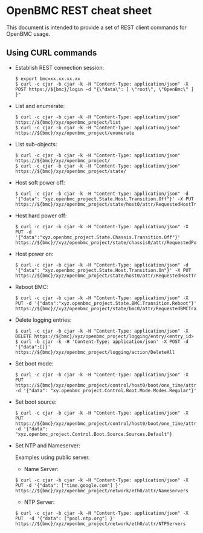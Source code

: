 # OpenBMC REST cheat sheet

This document is intended to provide a set of REST client commands for OpenBMC usage.

## Using CURL commands
* Establish REST connection session:
    ```
   $ export bmc=xx.xx.xx.xx
   $ curl -c cjar -b cjar -k -H "Content-Type: application/json" -X POST https://${bmc}/login -d "{\"data\": [ \"root\", \"0penBmc\" ] }"
    ```

* List and enumerate:
    ```
    $ curl -c cjar -b cjar -k -H "Content-Type: application/json" https://${bmc}/xyz/openbmc_project/list
    $ curl -c cjar -b cjar -k -H "Content-Type: application/json" https://${bmc}/xyz/openbmc_project/enumerate
    ```

* List sub-objects:
    ```
    $ curl -c cjar -b cjar -k -H "Content-Type: application/json" https://${bmc}/xyz/openbmc_project/
    $ curl -c cjar -b cjar -k -H "Content-Type: application/json" https://${bmc}/xyz/openbmc_project/state/
    ```

* Host soft power off:
    ```
    $ curl -c cjar -b cjar -k -H "Content-Type: application/json" -d '{"data": "xyz.openbmc_project.State.Host.Transition.Off"}' -X PUT https://${bmc}/xyz/openbmc_project/state/host0/attr/RequestedHostTransition
    ```

* Host hard power off:
    ```
    $ curl -c cjar -b cjar -k -H "Content-Type: application/json" -X PUT -d '{"data":"xyz.openbmc_project.State.Chassis.Transition.Off"}' https://${bmc}//xyz/openbmc_project/state/chassis0/attr/RequestedPowerTransition
    ```
* Host power on:
    ```
    $ curl -c cjar -b cjar -k -H "Content-Type: application/json" -d '{"data": "xyz.openbmc_project.State.Host.Transition.On"}' -X PUT https://${bmc}/xyz/openbmc_project/state/host0/attr/RequestedHostTransition
    ```

* Reboot BMC:
    ```
    $ curl -c cjar -b cjar -k -H "Content-Type: application/json" -X PUT -d '{"data":"xyz.openbmc_project.State.BMC.Transition.Reboot"}' https://${bmc}//xyz/openbmc_project/state/bmc0/attr/RequestedBMCTransition
    ```
* Delete logging entries:
    ```
    $ curl -c cjar -b cjar -k -H "Content-Type: application/json" -X DELETE https://${bmc}/xyz/openbmc_project/logging/entry/<entry_id>
    $ curl -b cjar -k -H 'Content-Type: application/json' -X POST -d '{"data":[]}' https://${bmc}/xyz/openbmc_project/logging/action/DeleteAll
    ```
* Set boot mode:
    ```
    $ curl -c cjar -b cjar -k -H "Content-Type: application/json" -X PUT https://${bmc}/xyz/openbmc_project/control/host0/boot/one_time/attr/BootMode -d '{"data": "xy.openbmc_project.Control.Boot.Mode.Modes.Regular"}'
    ```
* Set boot source:
    ```
    $ curl -c cjar -b cjar -k -H "Content-Type: application/json" -X PUT https://${bmc}/xyz/openbmc_project/control/host0/boot/one_time/attr/BootSource -d '{"data": "xyz.openbmc_project.Control.Boot.Source.Sources.Default"}
    ```
* Set NTP and Nameserver:

    Examples using public server.
    - Name Server:
    ```
    $ curl -c cjar -b cjar -k -H "Content-Type: application/json" -X  PUT -d '{"data": ["time.google.com"] }' https://${bmc}/xyz/openbmc_project/network/eth0/attr/Nameservers
    ```

    - NTP Server:
    ```
    $ curl -c cjar -b cjar -k -H "Content-Type: application/json" -X  PUT  -d '{"data": ["pool.ntp.org"] }' https://${bmc}/xyz/openbmc_project/network/eth0/attr/NTPServers
    ```
